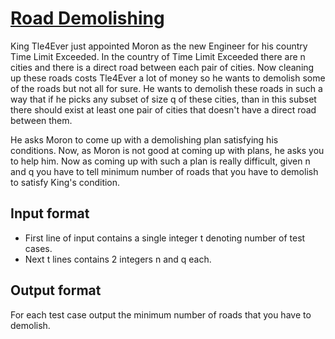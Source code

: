 # [Road Demolishing][link]

King Tle4Ever just appointed Moron as the new Engineer for his country Time Limit Exceeded. In the country of Time Limit Exceeded there are n cities and there is a direct road between each pair of cities. Now cleaning up these roads costs Tle4Ever a lot of money so he wants to demolish some of the roads but not all for sure. He wants to demolish these roads in such a way that if he picks any subset of size q of these cities, than in this subset there should exist at least one pair of cities that doesn't have a direct road between them.

He asks Moron to come up with a demolishing plan satisfying his conditions. Now, as Moron is not good at coming up with plans, he asks you to help him. Now as coming up with such a plan is really difficult, given n and q you have to tell minimum number of roads that you have to demolish to satisfy King's condition.

## Input format

- First line of input contains a single integer t denoting number of test cases.
- Next t lines contains 2 integers n and q each.

## Output format

For each test case output the minimum number of roads that you have to demolish.

[link]: https://www.hackerearth.com/practice/algorithms/graphs/graph-representation/practice-problems/algorithm/road-demolishing/
